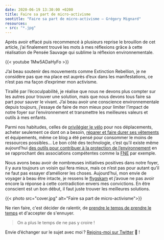 ```yaml
---
date: 2020-06-19 13:30:00 +0200
title: Faire sa part de micro-activisme
seotitle: "Faire sa part de micro-activisme — Grégory Mignard"
resources:
- src: "*.jpg"
---
```


Après avoir effacé puis recommencé à plusieurs reprise le brouillon de cet article, j’ai finalement trouvé les mots à mes réflexions grâce à cette réalisation de Pensée Sauvage qui sublime la réflexion environnementale.

<div>
{{< youtube 1Mw5ADaHyFo >}}
</div>

J’ai beau soutenir des mouvements comme Extinction Rebellion, je ne considère pas que ma place est auprès d’eux dans les manifestations, ce n’est pas ma façon d’exprimer mon activisme.

Tiraillé par l’écoculpabilité, je réalise que nous ne devons plus compter sur les autres pour trouver une solution, mais que nous devons tous faire sa part pour sauver le vivant. J’ai beau avoir une conscience environnementale depuis toujours, j’essaye de faire de mon mieux pour limiter l’impact de notre foyer sur l’environnement et transmettre les meilleures valeurs et outils à mes enfants.

Parmi nos habitudes, celles de [privilégier le vélo](https://gregorymignard.com/microposts/2020-04-19/) pour nos déplacements, acheter seulement ce dont on a besoin, [réparer et faire durer ses vêtements](https://gregorymignard.com/microposts/2020-04-23/) et équipements, même ce blog a été pensé pour consommer le moins de ressources possibles... Le bon côté des technologie, c’est qu’il existe même aujourd’hui [des outils pour contribuer à la protection de l’environnement](https://sentinellesdelanature.fr) en se rapprochant des associations compétentes comme la [FNE](https://www.fne.asso.fr) par exemple.

Nous avons beau avoir de nombreuses initiatives positives dans notre foyer, il y aura toujours un voisin qui fera mieux, mais ce n’est pas pour autant qu’il ne faut pas essayer d’améliorer les choses. Aujourd’hui, mon envie de voyager à beau être intacte, je ressens le [flygskam](https://fr.wikipedia.org/wiki/Honte_de_prendre_l'avion) et j’avoue ne pas avoir encore la réponse à cette contradiction envers mes convictions. En être conscient est un bon début, il faut juste trouver les meilleures solutions.

{{< photo src="cover.jpg" alt="Faire sa part de micro-activisme">}}

Ne rien faire, c'est décider de ralentir, de [prendre le temps de prendre le temps](https://gregorymignard.com/microposts/2020-04-12/) et d'accepter de s'ennuyer.

> On a plus le temps de ne pas y croire !

Envie d’échanger sur le sujet avec moi ? [Rejoins-moi sur Twitter](http://twitter.com/gregmignard) 🐥 !

